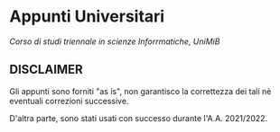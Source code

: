 # Appunti Universitari
_Corso di studi triennale in scienze Inforrmatiche, UniMiB_


**DISCLAIMER** 
-------
Gli appunti sono forniti "as is", non garantisco la correttezza dei tali nè eventuali correzioni successive.

D'altra parte, sono stati usati con successo durante l'A.A. 2021/2022.

